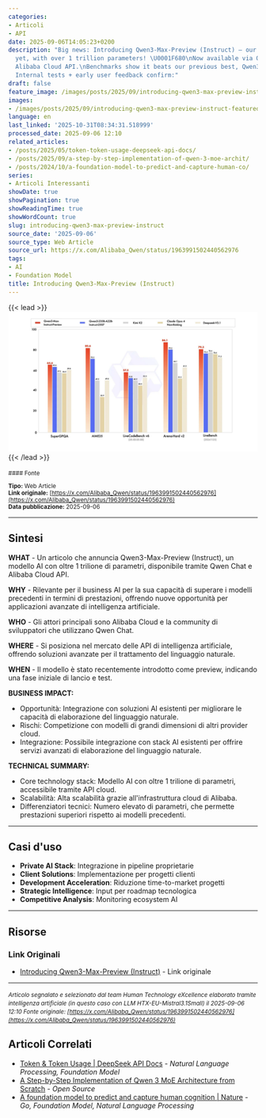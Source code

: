 ```yaml
---
categories:
- Articoli
- API
date: 2025-09-06T14:05:23+0200
description: "Big news: Introducing Qwen3-Max-Preview (Instruct) — our biggest model
  yet, with over 1 trillion parameters! \U0001F680\nNow available via Qwen Chat &amp;
  Alibaba Cloud API.\nBenchmarks show it beats our previous best, Qwen3-235B-A22B-2507.
  Internal tests + early user feedback confirm:"
draft: false
feature_image: /images/posts/2025/09/introducing-qwen3-max-preview-instruct-featured.webp
images:
- /images/posts/2025/09/introducing-qwen3-max-preview-instruct-featured.webp
language: en
last_linked: '2025-10-31T08:34:31.518999'
processed_date: 2025-09-06 12:10
related_articles:
- /posts/2025/05/token-token-usage-deepseek-api-docs/
- /posts/2025/09/a-step-by-step-implementation-of-qwen-3-moe-archit/
- /posts/2024/10/a-foundation-model-to-predict-and-capture-human-co/
series:
- Articoli Interessanti
showDate: true
showPagination: true
showReadingTime: true
showWordCount: true
slug: introducing-qwen3-max-preview-instruct
source_date: '2025-09-06'
source_type: Web Article
source_url: https://x.com/Alibaba_Qwen/status/1963991502440562976
tags:
- AI
- Foundation Model
title: Introducing Qwen3-Max-Preview (Instruct)
---
```


{{< lead >}}
![Featured image](/images/posts/2025/09/introducing-qwen3-max-preview-instruct-featured.webp)
{{< /lead >}}

<small>
#### Fonte

**Tipo:** Web Article  
**Link originale:** [https://x.com/Alibaba_Qwen/status/1963991502440562976](https://x.com/Alibaba_Qwen/status/1963991502440562976)  
**Data pubblicazione:** 2025-09-06

</small>

---

## Sintesi

**WHAT** - Un articolo che annuncia Qwen3-Max-Preview (Instruct), un modello AI con oltre 1 trilione di parametri, disponibile tramite Qwen Chat e Alibaba Cloud API.

**WHY** - Rilevante per il business AI per la sua capacità di superare i modelli precedenti in termini di prestazioni, offrendo nuove opportunità per applicazioni avanzate di intelligenza artificiale.

**WHO** - Gli attori principali sono Alibaba Cloud e la community di sviluppatori che utilizzano Qwen Chat.

**WHERE** - Si posiziona nel mercato delle API di intelligenza artificiale, offrendo soluzioni avanzate per il trattamento del linguaggio naturale.

**WHEN** - Il modello è stato recentemente introdotto come preview, indicando una fase iniziale di lancio e test.

**BUSINESS IMPACT:**
- Opportunità: Integrazione con soluzioni AI esistenti per migliorare le capacità di elaborazione del linguaggio naturale.
- Rischi: Competizione con modelli di grandi dimensioni di altri provider cloud.
- Integrazione: Possibile integrazione con stack AI esistenti per offrire servizi avanzati di elaborazione del linguaggio naturale.

**TECHNICAL SUMMARY:**
- Core technology stack: Modello AI con oltre 1 trilione di parametri, accessibile tramite API cloud.
- Scalabilità: Alta scalabilità grazie all'infrastruttura cloud di Alibaba.
- Differenziatori tecnici: Numero elevato di parametri, che permette prestazioni superiori rispetto ai modelli precedenti.

---

## Casi d'uso

- **Private AI Stack**: Integrazione in pipeline proprietarie
- **Client Solutions**: Implementazione per progetti clienti
- **Development Acceleration**: Riduzione time-to-market progetti
- **Strategic Intelligence**: Input per roadmap tecnologica
- **Competitive Analysis**: Monitoring ecosystem AI

---



## Risorse

### Link Originali
- [Introducing Qwen3-Max-Preview (Instruct)](https://x.com/Alibaba_Qwen/status/1963991502440562976) - Link originale


---

*<small>Articolo segnalato e selezionato dal team Human Technology eXcellence elaborato tramite intelligenza artificiale (in questo caso con LLM HTX-EU-Mistral3.1Small) il 2025-09-06 12:10
Fonte originale: [https://x.com/Alibaba_Qwen/status/1963991502440562976](https://x.com/Alibaba_Qwen/status/1963991502440562976)</small>*

## Articoli Correlati

- [Token & Token Usage | DeepSeek API Docs](/posts/2025/05/token-token-usage-deepseek-api-docs/) - *Natural Language Processing, Foundation Model*
- [A Step-by-Step Implementation of Qwen 3 MoE Architecture from Scratch](/posts/2025/09/a-step-by-step-implementation-of-qwen-3-moe-archit/) - *Open Source*
- [A foundation model to predict and capture human cognition | Nature](/posts/2024/10/a-foundation-model-to-predict-and-capture-human-co/) - *Go, Foundation Model, Natural Language Processing*